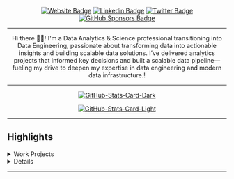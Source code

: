 <div align="center">
<p><a href="https://linktr.ee/MrOBabs"><img src="https://img.shields.io/badge/-Website-3B7EBF?style=for-the-badge&amp;logo=amp&amp;logoColor=white" alt="Website Badge"></a> <a  href="https://www.linkedin.com/in/oluwasegunbabawale/"><img src="https://img.shields.io/badge/-LinkedIn-3B7EBF?style=for-the-badge&amp;logo=Linkedin&amp;logoColor=white" alt="Linkedin Badge"></a> <a href="https://x.com/Oluwasegun10805"><img src="https://img.shields.io/badge/-@iambolajiayo-3B7EBF?style=for-the-badge&amp;logo=x&amp;logoColor=white" alt="Twitter Badge"></a> <a href="https://github.com/OluwasegunBabawale"><img src="https://img.shields.io/badge/-sponsors-3B7EBF?style=for-the-badge&amp;logo=github&amp;logoColor=white" alt="GitHub Sponsors Badge"></a> <a  src="https://komarev.com/ghpvc/?username=BolajiAyodeji&amp;style=for-the-badge" alt="Profile Views Count Badge"></p>
<hr>
<p>Hi there 👋🏾! I'm a Data Analytics & Science professional transitioning into Data Engineering, passionate about transforming data into actionable insights and building scalable data solutions. I’ve delivered analytics projects that informed key decisions and built a scalable data pipeline—fueling my drive to deepen my expertise in data engineering and modern data infrastructure.!</p>
<hr>
<p><a href="https://github.com/OluwasegunBabawale#gh-dark-mode-only"><img src="https://github-readme-stats.vercel.app/api?username=OluwasegunBabawale&amp;show_icons=true&amp;hide_border=true&amp;include_all_commits=true&amp;card_width=600&amp;custom_title=GitHub%20Open%20Source%20Stats&amp;title_color=3B7EBF&amp;text_color=FFF&amp;icon_color=3B7EBF&amp;hide=contribs&amp;show=reviews,prs_merged,prs_merged_percentage&amp;theme=transparent#gh-dark-mode-only" alt="GitHub-Stats-Card-Dark"></a></p>
<p><a href="https://github.com/OluwasegunBabawale#gh-light-mode-only"><img src="https://github-readme-stats.vercel.app/api?username=OluwasegunBabawale&amp;show_icons=true&amp;hide_border=true&amp;include_all_commits=true&amp;card_width=600&amp;custom_title=GitHub%20Open%20Source%20Stats&amp;title_color=3B7EBF&amp;text_color=474A4E&amp;icon_color=3B7EBF&amp;hide=contribs&amp;show=reviews,prs_merged,prs_merged_percentage&amp;theme=transparent#gh-light-mode-only" alt="GitHub-Stats-Card-Light"></a></p>
  </div>
<hr>
<h2>Highlights</h2>
  <details>
  <summary>Work Projects</summary>
  <br />
  Here are some of my other projects you might want to check out that are not pinned:
  <br />
<br />
  <ul><li><a href=https://github.com/Publica-AI/stock_recommendation target="_blank" rel="noopener noreferrer">OluwasegunBabawale/Stockrecommender</a> (<b>41</b> ✨ and <b>19</b> 🍴): 🌻 Stock recommender is a dataset that was scraper and want to be use for stock recommender system.</li><li><a href=https://github.com/BolajiAyodeji/BolajiAyodeji target="_blank" rel="noopener noreferrer">OluwasegunBabawale/OluwasegunBabawale</a> (<b>19</b> ✨ and <b>23</b> 🍴): My automated GitHub README Profile built using Nodejs, TypeScript, and GitHub Actions.</li><li><a </li>
<li>More coming soon :).</li>
</ul>
  </details>
  <details>
  </li>

<ul>
<li>
<p>💬 How to reach me: DM <a href="https://x.com/Oluwasegun10805">@Oluwasegun10805</a> on X (Twitter).</p>
</li>
<li>
</li>
<li>
<p>📖 Book recommendations: <a href="https://bit.ly/3EdCFUW">Knowing God by J. I. Packer</a> and <a href="https://bit.ly/45r1kBH">Psychology Of Money by Morgan Housel</a>.</p>
</li>
<li>
<p>💙 Fun fact: I'm in a blissful relationship <a href="https://biblegateway.com/passage/?search=1+Timothy+1%3A15-17&amp;version=ESV">with Jesus Christ</a>.</p>
</li>
</ul>
  </details>
<hr>
  <div align="center">
  </div>
